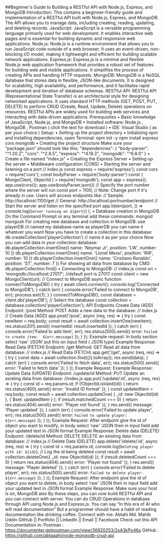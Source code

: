 ##Beginner's Guide to Building a RESTful API with Node.js, Express, and MongoDB
Introduction:
This contains a beginner-friendly guide and implementation of a RESTful API built with Node.js, 
Express, and MongoDB. The API allows you to manage data, including creating, reading, 
updating, and deleting records.
JavaScript: JavaScript is a versatile programming language primarily used for web 
development. It enables interactive web pages and is essential for building dynamic and 
responsive web applications.
Node.js: Node.js is a runtime environment that allows you to run JavaScript code outside of a 
web browser. It uses an event-driven, non-blocking I/O model, making it lightweight and 
efficient for building scalable network applications.
Express.js: Express.js is a minimal and flexible Node.js web application framework that 
provides a robust set of features for building web and mobile applications. It simplifies the 
process of creating APIs and handling HTTP requests.
MongoDB: MongoDB is a NoSQL database that stores data in flexible, JSON-like documents. It 
is designed for scalability, high availability, and performance, and it facilitates rapid 
development and iteration of database schemas.
RESTful API: RESTful API (Representational State Transfer) is an architectural style for 
designing networked applications. It uses standard HTTP methods (GET, POST, PUT, DELETE) to 
perform CRUD (Create, Read, Update, Delete) operations on resources. RESTful APIs are widely 
used for building web services and interacting with data-driven applications.
Prerequisites
• Basic knowledge of JavaScript, Node.js, and MongoDB
• Installed software: Node.js , MongoDB , Postman ( click the text for download )
• IDE: Visual Studio ( as per your choice )
Setup:
• Setting up the project directory
• Initializing npm and installing dependencies, open Terminal:
npm init -y
npm install express cors mongodb
• Creating the project structure
Make sure your “package.json” should look like this:
"dependencies": {
"body-parser": "^1.20.2",
"cors": "^2.8.5",
"express": "^4.19.2",
"mongodb": "^6.8.0"
}
• Create a file named “index.js”
• Creating the Express Server
• Setting up the server
• Middleware configuration (CORS)
• Starting the server and listening on a port
// index.js
const express = require('express');
const cors = require('cors');
const bodyParser = require('body-parser')
const { MongoClient, ObjectId } = require('mongodb');
const app = express();
app.use(cors());
app.use(bodyParser.json())
// Specify the port number where the server will run
const port = 1100;
// Note: Change port if it's already in use. Users will access 
endpoints like:
// Sample: http://localhost:1100/get
// General: http://localhost:portnumber/endpoint
// Start the server and listen on the specified port
app.listen(port, () =>
console.log(`Server running on ${port}`)
);
• Database creation in MongoDB
On the Command Prompt or any terminal add these commands:
mongod
mongosh
For creating new database and collection in MongoDB:
use playerDB //i named my database name as playerDB you can name it 
whatever you want
Now you have to create a collection in this database:
db.createCollection('playerCollection') // name it as per your choice
Now you can add data in your collection database:
db.playerCollection.insertOne({ name: 'Neymar Jr', position: 'LW',
number: 10 })
db.playerCollection.insertOne({ name: 'Lionel Messi', position: 'RW',
number: 10 })
db.playerCollection.insertOne({ name: 'Cristiano Ronaldo', position:
'ST', number: 7 })
For showing all data from database by CMD:
db.playerCollection.find()
• Connecting to MongoDB:
// index.js
const uri = 'mongodb://localhost:27017'; //default port is 27017
const client = new MongoClient(uri);
// Connect to MongoDB
async function connectToMongoDB() {
try {
await client.connect();
console.log('Connected to MongoDB');
} catch (err) {
console.error('Failed to connect to MongoDB', err);
process.exit(1);
}
}
connectToMongoDB();
const database = client.db('playerDB'); // Select the database 
const collection = database.collection('playerCollection');
API Endpoints
Create Data (ADD)
Endpoint: /post
Method: POST
Adds a new data to the database:
// index.js
// Create Data (ADD)
app.post('/post', async (req, res) => {
try {
const newItem = req.body;
const result = await collection.insertOne(newItem);
res.status(201).send({ insertedId: result.insertedId });
} catch (err) {
console.error('Failed to add item', err);
res.status(500).send({ error: `Failed to create item: 
${err.message}` });
}
});
Example request:
In body section select ‘raw’ ‘JSON’
put this on input field ( JSON type)
Example Response:
Read Data (FETCH)
Endpoint: /get
Method: GET
Read all data from database:
// index.js
// Read Data (FETCH)
app.get('/get', async (req, res) => {
try {
const data = await collection.find({}).toArray();
res.send(data);
} catch (err) {
console.error('Failed to fetch data', err);
res.status(500).send({ error: 'Failed to fetch data' });
}
});
Example Request:
Example Response:
Update Data (UPDATE) 
Endpoint: /update/id
Method: PUT
Update an existing data from database:
//index.js
app.put('/update/:id', async (req, res) => {
try {
const id = req.params.id;
if (!ObjectId.isValid(id)) {
return res.status(400).send({ error: 'Invalid ID format'
});
}
const updatedItem = req.body;
const result = await collection.updateOne(
{ _id: new ObjectId(id) },
{ $set: updatedItem }
);
if (result.matchedCount === 0) {
return res.status(404).send({ error: 'Player not found'
});
}
res.send({ message: 'Player updated' });
} catch (err) {
console.error('Failed to update player', err);
res.status(500).send({ error: `Failed to update player: 
${err.message}` });
}
});
Example Request:
After endpoint give the id of object you want to modify, in body select ‘raw’ ‘JSON then in input 
field add your updated text in JSON format
Example Response:
Delete data (DELETE)
Endpoint: /delete/id
Method: DELETE
DELETE an existing data from database:
// index.js
// Delete Data (DELETE)
app.delete('/delete/:id', async (req, res) => {
try {
const id = req.params.id;
console.log(`Deleting player with id: ${id}`); // Log the id 
being deleted
const result = await collection.deleteOne({ _id: new
ObjectId(id) });
if (result.deletedCount === 0) {
return res.status(404).send({ error: 'Player not found'
});
}
res.send({ message: 'Player deleted' });
} catch (err) {
console.error('Failed to delete player', err);
res.status(500).send({ error: `Failed to delete player: 
${err.message}` });
}
});
Example Request:
After endpoint give the id of object you want to delete, in body select ‘raw’ ‘JSON then in input 
field add your updated text in JSON format
Example Response:
Make sure your host is on, MongoDB also
By these steps, you can now build RESTful API and you can connect with server. You can do 
CRUD Operations in database through API using Node.js and Express.js.
You can say “In this era of AI who will read documentation”
But a programmer should have a habit of reading documentation like drinking coffee.
Connect with me:
Abtahi Md. Mahib Uddin
GitHub || Portfolio || LinkedIn || Email || Facebook
Check out this API Documentation in:
Postman : https://documenter.getpostman.com/view/36920253/2sA3kPo46s
GitHub : https://github.com/abtaaahi/node-mongodb-crud-api
